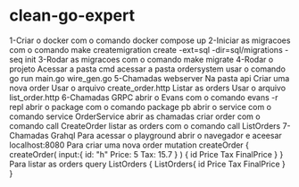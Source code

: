 # clean-go-expert

1-Criar o docker com o comando 
  docker compose up
2-Iniciar as migracoes com o comando 
  make createmigration create -ext=sql -dir=sql/migrations -seq init
3-Rodar as migracoes com o comando
  make migrate
4-Rodar o projeto
  Acessar a pasta cmd
  acessar a pasta ordersystem usar o comando
     go run main.go wire_gen.go
5-Chamadas webserver
  Na pasta api
    Criar uma nova order
      Usar o arquivo create_order.http 
    Listar as orders
      Usar o arquivo list_order.http
6-Chamadas GRPC
  abrir o Evans com o comando
     evans -r repl
  abrir o package com o comando
    package pb
  abrir o service com o comando
    service OrderService
  abrir as chamadas
    criar order com o comando 
      call CreateOrder
    listar as orders com o comando
      call ListOrders
7-Chamadas Grahql
  Para acessar o playground
    abrir o navegador e aceesar
      localhost:8080
  Para criar uma nova order
    mutation createOrder {
      createOrder(
        input:{
          id: "h"
          Price: 5
          Tax: 15.7
        }
      ) {
        id
        Price
        Tax
        FinalPrice
      }
    }
  Para listar as orders
    query ListOrders {
      ListOrders{
        id
        Price
        Tax
        FinalPrice
      }
    }

